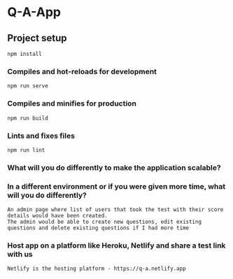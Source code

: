# Q-A-App

## Project setup
```
npm install
```

### Compiles and hot-reloads for development
```
npm run serve
```

### Compiles and minifies for production
```
npm run build
```

### Lints and fixes files
```
npm run lint
```

### What will you do differently to make the application scalable?
### In a different environment or if you were given more time, what will you do differently?
```
An admin page where list of users that took the test with their score details would have been created.  
The admin would be able to create new questions, edit existing questions and delete existing questions if I had more time
```

### Host app on a platform like Heroku, Netlify and share a test link with us
```
Netlify is the hosting platform - https://q-a.netlify.app
```
